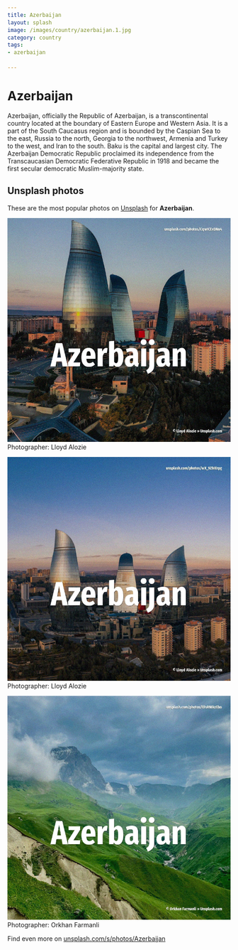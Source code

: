 ```yaml
---
title: Azerbaijan
layout: splash
image: /images/country/azerbaijan.1.jpg
category: country
tags:
- azerbaijan

---
```

# Azerbaijan

Azerbaijan, officially the Republic of Azerbaijan, is a transcontinental country located at the  boundary of Eastern Europe and Western Asia. It is a part of the South Caucasus region and is bounded by the Caspian Sea to the east, Russia  to  the north, Georgia to the northwest, Armenia and Turkey to the west, and Iran to the south. Baku is the capital and largest city.  The Azerbaijan Democratic Republic proclaimed its independence from the Transcaucasian Democratic  Federative Republic in 1918 and became the first secular democratic Muslim-majority state. 

 
## Unsplash photos
These are the most popular photos on [Unsplash](https://unsplash.com) for **Azerbaijan**.
 
![Azerbaijan](/images/country/azerbaijan.1.jpg)
Photographer:  Lloyd Alozie
 
![Azerbaijan](/images/country/azerbaijan.2.jpg)
Photographer:  Lloyd Alozie
 
![Azerbaijan](/images/country/azerbaijan.3.jpg)
Photographer:  Orkhan Farmanli
 
Find even more on [unsplash.com/s/photos/Azerbaijan](https://unsplash.com/s/photos/Azerbaijan)
 
